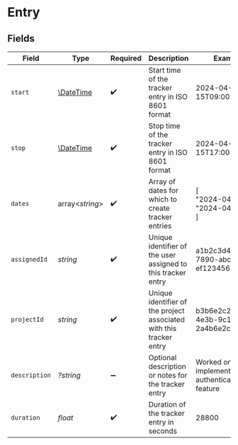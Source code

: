 # Entry


## Fields

| Field                                                               | Type                                                                | Required                                                            | Description                                                         | Example                                                             |
| ------------------------------------------------------------------- | ------------------------------------------------------------------- | ------------------------------------------------------------------- | ------------------------------------------------------------------- | ------------------------------------------------------------------- |
| `start`                                                             | [\DateTime](https://www.php.net/manual/en/class.datetime.php)       | :heavy_check_mark:                                                  | Start time of the tracker entry in ISO 8601 format                  | 2024-04-15T09:00:00.000Z                                            |
| `stop`                                                              | [\DateTime](https://www.php.net/manual/en/class.datetime.php)       | :heavy_check_mark:                                                  | Stop time of the tracker entry in ISO 8601 format                   | 2024-04-15T17:00:00.000Z                                            |
| `dates`                                                             | array<*string*>                                                     | :heavy_check_mark:                                                  | Array of dates for which to create tracker entries                  | [<br/>"2024-04-15",<br/>"2024-04-16"<br/>]                          |
| `assignedId`                                                        | *string*                                                            | :heavy_check_mark:                                                  | Unique identifier of the user assigned to this tracker entry        | a1b2c3d4-e5f6-7890-abcd-ef1234567890                                |
| `projectId`                                                         | *string*                                                            | :heavy_check_mark:                                                  | Unique identifier of the project associated with this tracker entry | b3b6e2c2-1f2a-4e3b-9c1d-2a4b6e2c21f2                                |
| `description`                                                       | *?string*                                                           | :heavy_minus_sign:                                                  | Optional description or notes for the tracker entry                 | Worked on implementing user authentication feature                  |
| `duration`                                                          | *float*                                                             | :heavy_check_mark:                                                  | Duration of the tracker entry in seconds                            | 28800                                                               |
